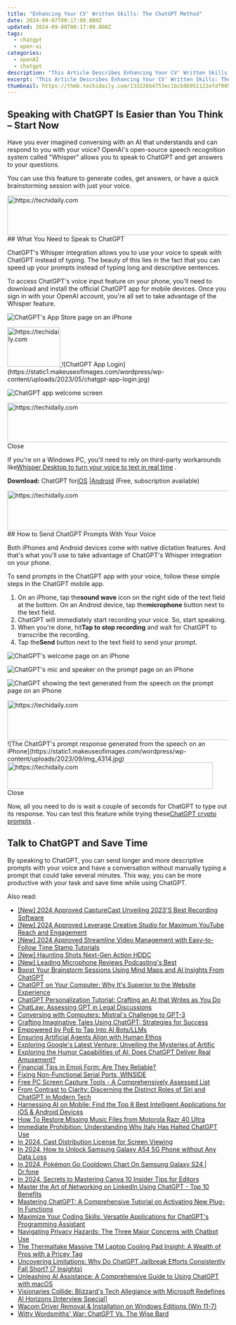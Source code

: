 ```yaml
---
title: "Enhancing Your CV' Written Skills: The ChatGPT Method"
date: 2024-09-07T00:17:09.000Z
updated: 2024-09-08T00:17:09.000Z
tags:
  - chatgpt
  - open-ai
categories:
  - openAI
  - chatgpt
description: "This Article Describes Enhancing Your CV' Written Skills: The ChatGPT Method"
excerpt: "This Article Describes Enhancing Your CV' Written Skills: The ChatGPT Method"
thumbnail: https://thmb.techidaily.com/13322664753ec1bcb9b951122efdf005d8bc61a3a13c44fac0ae0c8584b8720e.jpg
---
```


## Speaking with ChatGPT Is Easier than You Think – Start Now

 Have you ever imagined conversing with an AI that understands and can respond to you with your voice? OpenAI's open-source speech recognition system called "Whisper" allows you to speak to ChatGPT and get answers to your questions.

 You can use this feature to generate codes, get answers, or have a quick brainstorming session with just your voice.

<!-- affiliate ads begin -->
<a href="https://unicoeye.pxf.io/c/5597632/2134494/18498" target="_top" id="2134494">
  <img src="//a.impactradius-go.com/display-ad/18498-2134494" border="0" alt="https://techidaily.com" width="721" height="90"/>
</a>
<img height="0" width="0" src="https://unicoeye.pxf.io/i/5597632/2134494/18498" style="position:absolute;visibility:hidden;" border="0" />
<!-- affiliate ads end -->
## What You Need to Speak to ChatGPT

 ChatGPT's Whisper integration allows you to use your voice to speak with ChatGPT instead of typing. The beauty of this lies in the fact that you can speed up your prompts instead of typing long and descriptive sentences.

 To access ChatGPT's voice input feature on your phone, you'll need to download and install the official ChatGPT app for mobile devices. Once you sign in with your OpenAI account, you're all set to take advantage of the Whisper feature.

![ChatGPT's App Store page on an iPhone](https://static1.makeuseofimages.com/wordpress/wp-content/uploads/2023/08/chatgpt-s-app-store-page-on-an-iphone.jpg)

<!-- affiliate ads begin -->
<a href="https://aligracehair.sjv.io/c/5597632/2135394/19272" target="_top" id="2135394">
  <img src="//a.impactradius-go.com/display-ad/19272-2135394" border="0" alt="https://techidaily.com" width="120" height="90"/>
</a>
<img height="0" width="0" src="https://aligracehair.sjv.io/i/5597632/2135394/19272" style="position:absolute;visibility:hidden;" border="0" />
<!-- affiliate ads end -->
![ChatGPT App Login](https://static1.makeuseofimages.com/wordpress/wp-content/uploads/2023/05/chatgpt-app-login.jpg)

![ChatGPT app welcome screen](https://static1.makeuseofimages.com/wordpress/wp-content/uploads/2023/05/chatgpt-app-welcome-screen.jpg)

<!-- affiliate ads begin -->
<a href="https://appsumo.8odi.net/c/5597632/2118311/7443" target="_top" id="2118311">
  <img src="//a.impactradius-go.com/display-ad/7443-2118311" border="0" alt="https://techidaily.com" width="728" height="90"/>
</a>
<img height="0" width="0" src="https://appsumo.8odi.net/i/5597632/2118311/7443" style="position:absolute;visibility:hidden;" border="0" />
<!-- affiliate ads end -->
Close

 If you're on a Windows PC, you'll need to rely on third-party workarounds like[Whisper Desktop to turn your voice to text in real time](https://www.makeuseof.com/windows-whisper-desktop-guide/) .

**Download:** ChatGPT for[iOS](http://apps.apple.com/app/openai-chatgpt/id6448311069) |[Android](https://www.anrdoezrs.net/links/7251228/type/dlg/sid/UUmuoUeUpU2029654/https://play.google.com/store/apps/details?id=com.openai.chatgpt&hl=en&gl=US) (Free, subscription available)

<!-- affiliate ads begin -->
<a href="https://unicoeye.pxf.io/c/5597632/2134236/18498" target="_top" id="2134236">
  <img src="//a.impactradius-go.com/display-ad/18498-2134236" border="0" alt="https://techidaily.com" width="728" height="90"/>
</a>
<img height="0" width="0" src="https://unicoeye.pxf.io/i/5597632/2134236/18498" style="position:absolute;visibility:hidden;" border="0" />
<!-- affiliate ads end -->
## How to Send ChatGPT Prompts With Your Voice

 Both iPhones and Android devices come with native dictation features. And that's what you'll use to take advantage of ChatGPT's Whisper integration on your phone.

 To send prompts in the ChatGPT app with your voice, follow these simple steps in the ChatGPT mobile app.

1. On an iPhone, tap the**sound wave** icon on the right side of the text field at the bottom. On an Android device, tap the**microphone** button next to the text field.
2. ChatGPT will immediately start recording your voice. So, start speaking.
3. When you're done, hit**Tap to stop recording** and wait for ChatGPT to transcribe the recording.
4. Tap the**Send** button next to the text field to send your prompt.

![ChatGPT's welcome page on an iPhone](https://static1.makeuseofimages.com/wordpress/wp-content/uploads/2023/09/img_4309.jpg)

![ChatGPT's mic and speaker on the prompt page on an iPhone](https://static1.makeuseofimages.com/wordpress/wp-content/uploads/2023/09/img_4311.jpg)

![ChatGPT showing the text generated from the speech on the prompt page on an iPhone](https://static1.makeuseofimages.com/wordpress/wp-content/uploads/2023/09/img_4313.jpg)

<!-- affiliate ads begin -->
<a href="https://appsumo.8odi.net/c/5597632/2130869/7443" target="_top" id="2130869">
  <img src="//a.impactradius-go.com/display-ad/7443-2130869" border="0" alt="https://techidaily.com" width="600" height="90"/>
</a>
<img height="0" width="0" src="https://appsumo.8odi.net/i/5597632/2130869/7443" style="position:absolute;visibility:hidden;" border="0" />
<!-- affiliate ads end -->
![The ChatGPT's prompt response generated from the speech on an iPhone](https://static1.makeuseofimages.com/wordpress/wp-content/uploads/2023/09/img_4314.jpg)

<!-- affiliate ads begin -->
<a href="https://aligracehair.sjv.io/c/5597632/2135418/19272" target="_top" id="2135418">
  <img src="//a.impactradius-go.com/display-ad/19272-2135418" border="0" alt="https://techidaily.com" width="468" height="60"/>
</a>
<img height="0" width="0" src="https://aligracehair.sjv.io/i/5597632/2135418/19272" style="position:absolute;visibility:hidden;" border="0" />
<!-- affiliate ads end -->
Close

 Now, all you need to do is wait a couple of seconds for ChatGPT to type out its response. You can test this feature while trying these[ChatGPT crypto prompts](https://www.makeuseof.com/the-best-chatgpt-crypto-prompts/) .

## Talk to ChatGPT and Save Time

 By speaking to ChatGPT, you can send longer and more descriptive prompts with your voice and have a conversation without manually typing a prompt that could take several minutes. This way, you can be more productive with your task and save time while using ChatGPT.


<ins class="adsbygoogle"
     style="display:block"
     data-ad-format="autorelaxed"
     data-ad-client="ca-pub-7571918770474297"
     data-ad-slot="1223367746"></ins>



<ins class="adsbygoogle"
     style="display:block"
     data-ad-client="ca-pub-7571918770474297"
     data-ad-slot="8358498916"
     data-ad-format="auto"
     data-full-width-responsive="true"></ins>

<span class="atpl-alsoreadstyle">Also read:</span>
<div><ul>
<li><a href="https://digital-screen-recording.techidaily.com/new-2024-approved-capturecast-unveiling-2023s-best-recording-software/"><u>[New] 2024 Approved  CaptureCast  Unveiling 2023'S Best Recording Software</u></a></li>
<li><a href="https://youtube-data.techidaily.com/024-approved-leverage-creative-studio-for-maximum-youtube-reach-and-engagement/"><u>[New] 2024 Approved  Leverage Creative Studio for Maximum YouTube Reach and Engagement</u></a></li>
<li><a href="https://fox-friendly.techidaily.com/new-2024-approved-streamline-video-management-with-easy-to-follow-time-stamp-tutorials/"><u>[New] 2024 Approved  Streamline Video Management with Easy-to-Follow Time Stamp Tutorials</u></a></li>
<li><a href="https://some-techniques.techidaily.com/new-haunting-shots-next-gen-action-hddc/"><u>[New] Haunting Shots  Next-Gen Action HDDC</u></a></li>
<li><a href="https://extra-support.techidaily.com/new-leading-microphone-reviews-podcastings-best/"><u>[New] Leading Microphone Reviews  Podcasting's Best</u></a></li>
<li><a href="https://tech-haven.techidaily.com/boost-your-brainstorm-sessions-using-mind-maps-and-ai-insights-from-chatgpt/"><u>Boost Your Brainstorm Sessions Using Mind Maps and AI Insights From ChatGPT</u></a></li>
<li><a href="https://tech-haven.techidaily.com/chatgpt-on-your-computer-why-its-superior-to-the-website-experience/"><u>ChatGPT on Your Computer: Why It's Superior to the Website Experience</u></a></li>
<li><a href="https://tech-haven.techidaily.com/chatgpt-personalization-tutorial-crafting-an-ai-that-writes-as-you-do/"><u>ChatGPT Personalization Tutorial: Crafting an AI that Writes as You Do</u></a></li>
<li><a href="https://tech-haven.techidaily.com/chatlaw-assessing-gpt-in-legal-discussions/"><u>ChatLaw: Assessing GPT in Legal Discussions</u></a></li>
<li><a href="https://tech-haven.techidaily.com/conversing-with-computers-mistrals-challenge-to-gpt-3/"><u>Conversing with Computers: Mistral's Challenge to GPT-3</u></a></li>
<li><a href="https://tech-haven.techidaily.com/crafting-imaginative-tales-using-chatgpt-strategies-for-success/"><u>Crafting Imaginative Tales Using ChatGPT: Strategies for Success</u></a></li>
<li><a href="https://tech-haven.techidaily.com/empowered-by-poe-to-tap-into-ai-botsllms/"><u>Empowered by PoE to Tap Into AI Bots/LLMs</u></a></li>
<li><a href="https://tech-haven.techidaily.com/ensuring-artificial-agents-align-with-human-ethos/"><u>Ensuring Artificial Agents Align with Human Ethos</u></a></li>
<li><a href="https://tech-haven.techidaily.com/exploring-googles-latest-venture-unveiling-the-mysteries-of-artific/"><u>Exploring Google's Latest Venture: Unveiling the Mysteries of Artific</u></a></li>
<li><a href="https://tech-haven.techidaily.com/exploring-the-humor-capabilities-of-ai-does-chatgpt-deliver-real-amusement/"><u>Exploring the Humor Capabilities of AI: Does ChatGPT Deliver Real Amusement?</u></a></li>
<li><a href="https://tech-haven.techidaily.com/financial-tips-in-emoji-form-are-they-reliable/"><u>Financial Tips in Emoji Form: Are They Reliable?</u></a></li>
<li><a href="https://driver-error.techidaily.com/fixing-non-functional-serial-ports-winside/"><u>Fixing Non-Functional Serial Ports, WINSIDE</u></a></li>
<li><a href="https://video-screen-grab.techidaily.com/free-pc-screen-capture-tools-a-comprehensively-assessed-list/"><u>Free PC Screen Capture Tools - A Comprehensively Assessed List</u></a></li>
<li><a href="https://tech-haven.techidaily.com/from-contrast-to-clarity-discerning-the-distinct-roles-of-siri-and-chatgpt-in-modern-tech/"><u>From Contrast to Clarity: Discerning the Distinct Roles of Siri and ChatGPT in Modern Tech</u></a></li>
<li><a href="https://tech-haven.techidaily.com/harnessing-ai-on-mobile-find-the-top-8-best-intelligent-applications-for-ios-and-android-devices/"><u>Harnessing AI on Mobile: Find the Top 8 Best Intelligent Applications for iOS & Android Devices</u></a></li>
<li><a href="https://blog-min.techidaily.com/how-to-restore-missing-music-files-from-motorola-razr-40-ultra-by-fonelab-android-recover-music/"><u>How To  Restore Missing Music Files from Motorola Razr 40 Ultra</u></a></li>
<li><a href="https://tech-haven.techidaily.com/immediate-prohibition-understanding-why-italy-has-halted-chatgpt-use/"><u>Immediate Prohibition: Understanding Why Italy Has Halted ChatGPT Use</u></a></li>
<li><a href="https://extra-tips.techidaily.com/in-2024-cast-distribution-license-for-screen-viewing/"><u>In 2024, Cast Distribution License for Screen Viewing</u></a></li>
<li><a href="https://android-unlock.techidaily.com/in-2024-how-to-unlock-samsung-galaxy-a54-5g-phone-without-any-data-loss-by-drfone-android/"><u>In 2024, How to Unlock Samsung Galaxy A54 5G Phone without Any Data Loss</u></a></li>
<li><a href="https://change-location.techidaily.com/in-2024-pokemon-go-cooldown-chart-on-samsung-galaxy-s24-drfone-by-drfone-virtual-android/"><u>In 2024, Pokémon Go Cooldown Chart On Samsung Galaxy S24 | Dr.fone</u></a></li>
<li><a href="https://fox-boxes.techidaily.com/in-2024-secrets-to-mastering-canva-10-insider-tips-for-editors/"><u>In 2024, Secrets to Mastering Canva  10 Insider Tips for Editors</u></a></li>
<li><a href="https://tech-haven.techidaily.com/master-the-art-of-networking-on-linkedin-using-chatgpt-top-10-benefits/"><u>Master the Art of Networking on LinkedIn Using ChatGPT - Top 10 Benefits</u></a></li>
<li><a href="https://tech-haven.techidaily.com/mastering-chatgpt-a-comprehensive-tutorial-on-activating-new-plug-in-functions/"><u>Mastering ChatGPT: A Comprehensive Tutorial on Activating New Plug-In Functions</u></a></li>
<li><a href="https://tech-haven.techidaily.com/maximize-your-coding-skills-versatile-applications-for-chatgpts-programming-assistant/"><u>Maximize Your Coding Skills: Versatile Applications for ChatGPT's Programming Assistant</u></a></li>
<li><a href="https://tech-haven.techidaily.com/navigating-privacy-hazards-the-three-major-concerns-with-chatbot-use/"><u>Navigating Privacy Hazards: The Three Major Concerns with Chatbot Use</u></a></li>
<li><a href="https://buynow-tips.techidaily.com/the-thermaltake-massive-tm-laptop-cooling-pad-insight-a-wealth-of-pros-with-a-pricey-tag/"><u>The Thermaltake Massive TM Laptop Cooling Pad Insight: A Wealth of Pros with a Pricey Tag</u></a></li>
<li><a href="https://tech-haven.techidaily.com/uncovering-limitations-why-do-chatgpt-jailbreak-efforts-consistently-fall-short-7-insights/"><u>Uncovering Limitations: Why Do ChatGPT Jailbreak Efforts Consistently Fall Short? (7 Insights)</u></a></li>
<li><a href="https://tech-haven.techidaily.com/unleashing-ai-assistance-a-comprehensive-guide-to-using-chatgpt-with-macos/"><u>Unleashing AI Assistance: A Comprehensive Guide to Using ChatGPT with macOS</u></a></li>
<li><a href="https://tech-haven.techidaily.com/visionaries-collide-blizzards-tech-allegiance-with-microsoft-redefines-ai-horizons-interview-special/"><u>Visionaries Collide: Blizzard's Tech Allegiance with Microsoft Redefines AI Horizons [Interview Special]</u></a></li>
<li><a href="https://driver-install.techidaily.com/wacom-driver-removal-and-installation-on-windows-editions-win-11-7/"><u>Wacom Driver Removal & Installation on Windows Editions (Win 11-7)</u></a></li>
<li><a href="https://tech-haven.techidaily.com/witty-wordsmiths-war-chatgpt-vs-the-wise-bard/"><u>Witty Wordsmiths' War: ChatGPT Vs. The Wise Bard</u></a></li>
</ul></div>
